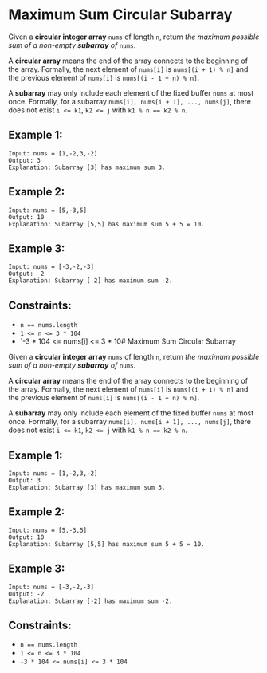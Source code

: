 # Maximum Sum Circular Subarray

Given a **circular integer array** `nums` of length `n`, return *the maximum possible sum of a non-empty **subarray** of* `nums`.

A **circular array** means the end of the array connects to the beginning of the array. Formally, the next element of `nums[i]` is `nums[(i + 1) % n]` and the previous element of `nums[i]` is `nums[(i - 1 + n) % n]`.

A **subarray** may only include each element of the fixed buffer `nums` at most once. Formally, for a subarray `nums[i], nums[i + 1], ..., nums[j]`, there does not exist `i <= k1`, `k2 <= j` with `k1 % n == k2 % n`.

## Example 1:
```
Input: nums = [1,-2,3,-2]
Output: 3
Explanation: Subarray [3] has maximum sum 3.
```

## Example 2:
```
Input: nums = [5,-3,5]
Output: 10
Explanation: Subarray [5,5] has maximum sum 5 + 5 = 10.
```

## Example 3:
```
Input: nums = [-3,-2,-3]
Output: -2
Explanation: Subarray [-2] has maximum sum -2.
```

## Constraints:
* `n == nums.length`
* `1 <= n <= 3 * 104`
* `-3 * 104 <= nums[i] <= 3 * 10# Maximum Sum Circular Subarray

Given a **circular integer array** `nums` of length `n`, return *the maximum possible sum of a non-empty **subarray** of* `nums`.

A **circular array** means the end of the array connects to the beginning of the array. Formally, the next element of `nums[i]` is `nums[(i + 1) % n]` and the previous element of `nums[i]` is `nums[(i - 1 + n) % n]`.

A **subarray** may only include each element of the fixed buffer `nums` at most once. Formally, for a subarray `nums[i], nums[i + 1], ..., nums[j]`, there does not exist `i <= k1`, `k2 <= j` with `k1 % n == k2 % n`.

## Example 1:
```
Input: nums = [1,-2,3,-2]
Output: 3
Explanation: Subarray [3] has maximum sum 3.
```

## Example 2:
```
Input: nums = [5,-3,5]
Output: 10
Explanation: Subarray [5,5] has maximum sum 5 + 5 = 10.
```

## Example 3:
```
Input: nums = [-3,-2,-3]
Output: -2
Explanation: Subarray [-2] has maximum sum -2.
```

## Constraints:
* `n == nums.length`
* `1 <= n <= 3 * 104`
* `-3 * 104 <= nums[i] <= 3 * 104`
